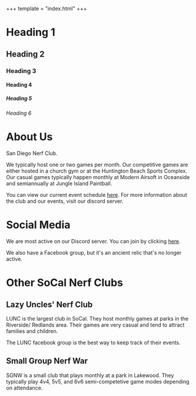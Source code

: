 +++
template = "index.html"
+++

# Heading 1

## Heading 2

### Heading 3

#### Heading 4

##### Heading 5

###### Heading 6

# About Us

San Diego Nerf Club.

We typically host one or two games per month. Our competitive games are either hosted
in a church gym or at the Huntington Beach Sports Complex. Our casual games typically
happen monthly at Modern Airsoft in Oceanside and semiannually at Jungle Island
Paintball.

You can view our current event schedule [here](/events). For more information about
the club and our events, visit our discord server.

# Social Media

We are most active on our Discord server. You can join by clicking [here](/discord).

We also have a Facebook group, but it's an ancient relic that's no longer active.

# Other SoCal Nerf Clubs

## Lazy Uncles' Nerf Club

LUNC is the largest club in SoCal. They host monthly games at parks in the Riverside/
Redlands area. Their games are very casual and tend to attract families and children.

The LUNC facebook group is the best way to keep track of their events.

## Small Group Nerf War

SGNW is a small club that plays monthly at a park in Lakewood. They typically play
4v4, 5v5, and 6v6 semi-competetive game modes depending on attendance.



